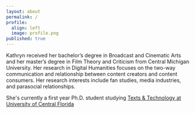 ```yaml
---
layout: about
permalink: /
profile:
  align: left
  image: profile.png
published: true
---
```


Kathryn received her bachelor’s degree in Broadcast and Cinematic Arts and her master’s degree in Film Theory and Criticism from Central Michigan University. Her research in Digital Humanities focuses on the two-way communication and relationship between content creators and content consumers. Her research interests include fan studies, media industries, and parasocial relationships.

She's currently a first year Ph.D. student studying [Texts & Technology at University of Central Florida](https://cah.ucf.edu/textstech/)